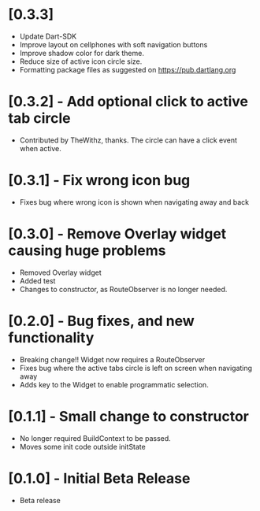 # [0.3.3]
* Update Dart-SDK
* Improve layout on cellphones with soft navigation buttons
* Improve shadow color for dark theme.
* Reduce size of active icon circle size.
* Formatting package files as suggested on https://pub.dartlang.org

# [0.3.2] - Add optional click to active tab circle
* Contributed by TheWithz, thanks. The circle can have a click event when active.

# [0.3.1] - Fix wrong icon bug
* Fixes bug where wrong icon is shown when navigating away and back

# [0.3.0] - Remove Overlay widget causing huge problems
* Removed Overlay widget
* Added test
* Changes to constructor, as RouteObserver is no longer needed.

# [0.2.0] - Bug fixes, and new functionality
* Breaking change!! Widget now requires a RouteObserver
* Fixes bug where the active tabs circle is left on screen when navigating away
* Adds key to the Widget to enable programmatic selection.

# [0.1.1] - Small change to constructor
* No longer required BuildContext to be passed.
* Moves some init code outside initState

# [0.1.0] - Initial Beta Release
* Beta release
